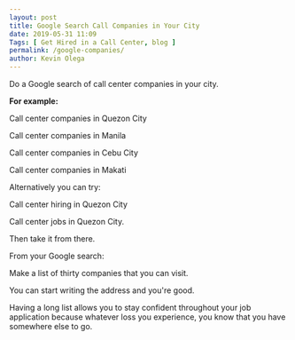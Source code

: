```yaml
--- 
layout: post 
title: Google Search Call Companies in Your City
date: 2019-05-31 11:09
Tags: [ Get Hired in a Call Center, blog ]
permalink: /google-companies/ 
author: Kevin Olega 
--- 
```

Do a Google search of call center companies in your city.

**For example:**

Call center companies in Quezon City

Call center companies in Manila

Call center companies in Cebu City

Call center companies in Makati

Alternatively you can try: 

Call center hiring in Quezon City

Call center jobs in Quezon City.

Then take it from there.

From your Google search:

Make a list of thirty companies that you can visit.

You can start writing the address and you're good.

Having a long list allows you to stay confident throughout your job application because whatever loss you experience, you know that you have somewhere else to go.
